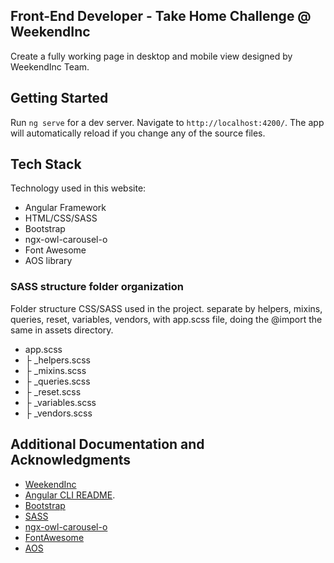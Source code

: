 ## Front-End Developer - Take Home Challenge @ WeekendInc

Create a fully working page in desktop and mobile view designed by WeekendInc Team.

## Getting Started

Run `ng serve` for a dev server. Navigate to `http://localhost:4200/`. The app will automatically reload if you change any of the source files.

## Tech Stack

Technology used in this website:

* Angular Framework
* HTML/CSS/SASS
* Bootstrap 
* ngx-owl-carousel-o
* Font Awesome
* AOS library

### SASS structure folder organization
Folder structure CSS/SASS used in the project. separate by helpers, mixins, queries, reset, variables, vendors, with app.scss file, doing the @import the same in assets directory.

* app.scss
* ├ _helpers.scss
* ├ _mixins.scss
* ├ _queries.scss
* ├ _reset.scss
* ├ _variables.scss
* ├ _vendors.scss

## Additional Documentation and Acknowledgments

* [WeekendInc](https://www.weekendinc.com/)
* [Angular CLI README](https://github.com/angular/angular-cli/blob/master/README.md).
* [Bootstrap](https://getbootstrap.com/)
* [SASS](https://sass-lang.com/documentation)
* [ngx-owl-carousel-o](https://www.npmjs.com/package/ngx-owl-carousel-o)
* [FontAwesome](https://fontawesome.com/how-to-use/on-the-web/referencing-icons/basic-use)
* [AOS](https://github.com/michalsnik/aos)
